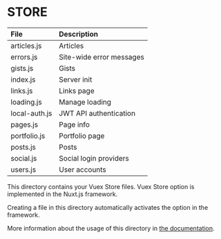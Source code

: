 # STORE

| File          | Description              |
|:--------------|:-------------------------|
| articles.js   | Articles                 |
| errors.js     | Site-wide error messages |
| gists.js      | Gists                    |
| index.js      | Server init              |
| links.js      | Links page               |
| loading.js    | Manage loading           |
| local-auth.js | JWT API authentication   |
| pages.js      | Page info                |
| portfolio.js  | Portfolio page           |
| posts.js      | Posts                    |
| social.js     | Social login providers   |
| users.js      | User accounts            |

This directory contains your Vuex Store files.
Vuex Store option is implemented in the Nuxt.js framework.

Creating a file in this directory automatically activates the option in the
framework.

More information about the usage of this directory in [the
documentation](https://nuxtjs.org/guide/vuex-store).
